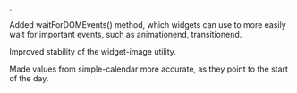 .

Added waitForDOMEvents() method, which widgets can use to more easily wait for important events, such as animationend, transitionend.

Improved stability of the widget-image utility.

Made values from simple-calendar more accurate, as they point to the start of the day.